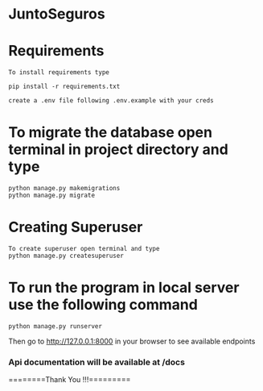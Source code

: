 # JuntoSeguros

# Requirements

```
To install requirements type

pip install -r requirements.txt
```

```
create a .env file following .env.example with your creds
```

# To migrate the database open terminal in project directory and type

```
python manage.py makemigrations
python manage.py migrate
```

# Creating Superuser

```
To create superuser open terminal and type
python manage.py createsuperuser
```

# To run the program in local server use the following command

```
python manage.py runserver
```

Then go to http://127.0.0.1:8000 in your browser to see available endpoints

### Api documentation will be available at /docs

========Thank You !!!=========
